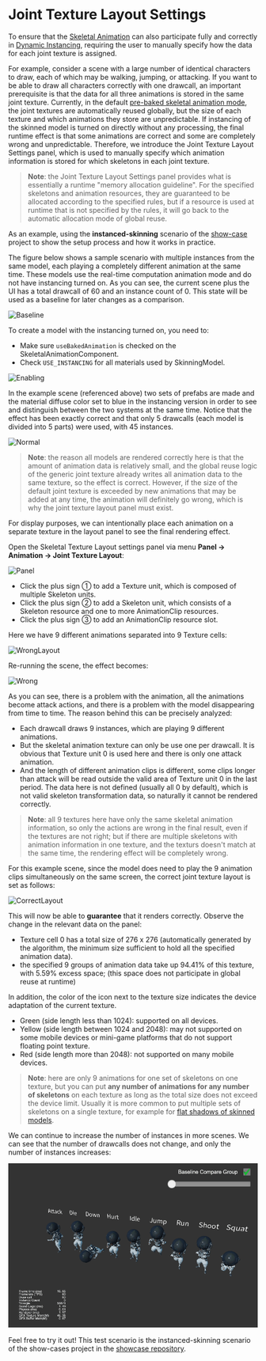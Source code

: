 # Joint Texture Layout Settings

To ensure that the [Skeletal Animation](../../engine/animation/skeletal-animation.md#About-Dynamic-Instancing) can also participate fully and correctly in [Dynamic Instancing](../../engine/renderable/model-component.md#Instancing-Batching), requiring the user to manually specify how the data for each joint texture is assigned.

For example, consider a scene with a large number of identical characters to draw, each of which may be walking, jumping, or attacking. If you want to be able to draw all characters correctly with one drawcall, an important prerequisite is that the data for all three animations is stored in the same joint texture. Currently, in the default [pre-baked skeletal animation mode](../../engine/animation/skeletal-animation.md#pre-baked-skeletal-animation-system), the joint textures are automatically reused globally, but the size of each texture and which animations they store are unpredictable. If instancing of the skinned model is turned on directly without any processing, the final runtime effect is that some animations are correct and some are completely wrong and unpredictable. Therefore, we introduce the Joint Texture Layout Settings panel, which is used to manually specify which animation information is stored for which skeletons in each joint texture.

> **Note**: the Joint Texture Layout Settings panel provides what is essentially a runtime "memory allocation guideline". For the specified skeletons and animation resources, they are guaranteed to be allocated according to the specified rules, but if a resource is used at runtime that is not specified by the rules, it will go back to the automatic allocation mode of global reuse.

As an example, using the **instanced-skinning** scenario of the [show-case](https://github.com/cocos-creator/example-3d/blob/v3.0/show-cases/assets/scenes/instanced-skinning.scene) project to show the setup process and how it works in practice.

The figure below shows a sample scenario with multiple instances from the same model, each playing a completely different animation at the same time. These models use the real-time computation animation mode and do not have instancing turned on. As you can see, the current scene plus the UI has a total drawcall of 60 and an instance count of 0. This state will be used as a baseline for later changes as a comparison.

![Baseline](./index/instancing_baseline.gif)

To create a model with the instancing turned on, you need to:

- Make sure `useBakedAnimation` is checked on the SkeletalAnimationComponent.
- Check `USE_INSTANCING` for all materials used by SkinningModel.

![Enabling](./index/enabling_instancing.png)

In the example scene (referenced above) two sets of prefabs are made and the material diffuse color set to blue in the instancing version in order to see and distinguish between the two systems at the same time. Notice that the effect has been exactly correct and that only 5 drawcalls (each model is divided into 5 parts) were used, with 45 instances.

![Normal](./index/instancing_normal.gif)

> **Note**: the reason all models are rendered correctly here is that the amount of animation data is relatively small, and the global reuse logic of the generic joint texture already writes all animation data to the same texture, so the effect is correct. However, if the size of the default joint texture is exceeded by new animations that may be added at any time, the animation will definitely go wrong, which is why the joint texture layout panel must exist.

For display purposes, we can intentionally place each animation on a separate texture in the layout panel to see the final rendering effect.

Open the Skeletal Texture Layout settings panel via menu **Panel -> Animation -> Joint Texture Layout**:

![Panel](./index/joint_texture_layout_new.png)

- Click the plus sign ① to add a Texture unit, which is composed of multiple Skeleton units.
- Click the plus sign ② to add a Skeleton unit, which consists of a Skeleton resource and one to more AnimationClip resources.
- Click the plus sign ③ to add an AnimationClip resource slot.

Here we have 9 different animations separated into 9 Texture cells:

![WrongLayout](./index/joint_texture_layout_wrong.png)

Re-running the scene, the effect becomes:

![Wrong](./index/instancing_wrong.gif)

As you can see, there is a problem with the animation, all the animations become attack actions, and there is a problem with the model disappearing from time to time. The reason behind this can be precisely analyzed:

- Each drawcall draws 9 instances, which are playing 9 different animations.
- But the skeletal animation texture can only be use one per drawcall. It is obvious that Texture unit 0 is used here and there is only one attack animation.
- And the length of different animation clips is different, some clips longer than attack will be read outside the valid area of Texture unit 0 in the last period. The data here is not defined (usually all 0 by default), which is not valid skeleton transformation data, so naturally it cannot be rendered correctly.

> **Note**: all 9 textures here have only the same skeletal animation information, so only the actions are wrong in the final result, even if the textures are not right; but if there are multiple skeletons with animation information in one texture, and the texturs doesn't match at the same time, the rendering effect will be completely wrong.

For this example scene, since the model does need to play the 9 animation clips simultaneously on the same screen, the correct joint texture layout is set as follows:

![CorrectLayout](./index/joint_texture_layout_correct.png)

This will now be able to **guarantee** that it renders correctly. Observe the change in the relevant data on the panel:

- Texture cell 0 has a total size of 276 x 276 (automatically generated by the algorithm, the minimum size sufficient to hold all the specified animation data).
- the specified 9 groups of animation data take up 94.41% of this texture, with 5.59% excess space; (this space does not participate in global reuse at runtime)

In addition, the color of the icon next to the texture size indicates the device adaptation of the current texture.

- Green (side length less than 1024): supported on all devices.
- Yellow (side length between 1024 and 2048): may not supported on some mobile devices or mini-game platforms that do not support floating point texture.
- Red (side length more than 2048): not supported on many mobile devices.

> **Note**: here are only 9 animations for one set of skeletons on one texture, but you can put **any number of animations for any number of skeletons** on each texture as long as the total size does not exceed the device limit. Usually it is more common to put multiple sets of skeletons on a single texture, for example for [flat shadows of skinned models](../../engine/animation/skeletal-animation.md#About-Dynamic-Instancing).

We can continue to increase the number of instances in more scenes. We can see that the number of drawcalls does not change, and only the number of instances increases:

![Bulk](./index/instancing_bulk.gif)

Feel free to try it out! This test scenario is the instanced-skinning scenario of the show-cases project in the [showcase repository](https://github.com/cocos-creator/example-3d).
